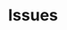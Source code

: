 ---
layout: page
title: Issues
description: Using Libertarian principles to help the people of Colchester
image: assets/images/issues.jpg
permalink: /issues/
nav-menu: true
---